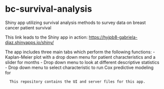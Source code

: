# bc-survival-analysis
Shiny app utilizing survival analysis methods to survey data on breast cancer patient survival

This link leads to the Shiny app in action: https://hyjpb8-gabriela-diaz.shinyapps.io/shiny/

The app includes three main tabs which perform the following functions:
      - Kaplan-Meier plot with a drop down menu for patient characteristics and a slider for months
      - Drop down menu to look at different descriptive statistics
      - Drop down menu to select characteristic to run Cox predictive modeling for

      This repository contains the UI and server files for this app.
